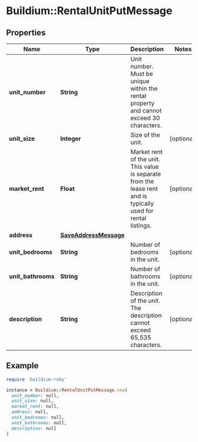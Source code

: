 # Buildium::RentalUnitPutMessage

## Properties

| Name | Type | Description | Notes |
| ---- | ---- | ----------- | ----- |
| **unit_number** | **String** | Unit number. Must be unique within the rental property and cannot exceed 30 characters. |  |
| **unit_size** | **Integer** | Size of the unit. | [optional] |
| **market_rent** | **Float** | Market rent of the unit. This value is separate from the lease rent and is typically used for rental listings. | [optional] |
| **address** | [**SaveAddressMessage**](SaveAddressMessage.md) |  |  |
| **unit_bedrooms** | **String** | Number of bedrooms in the unit. | [optional] |
| **unit_bathrooms** | **String** | Number of bathrooms in the unit. | [optional] |
| **description** | **String** | Description of the unit. The description cannot exceed 65,535 characters. | [optional] |

## Example

```ruby
require 'buildium-ruby'

instance = Buildium::RentalUnitPutMessage.new(
  unit_number: null,
  unit_size: null,
  market_rent: null,
  address: null,
  unit_bedrooms: null,
  unit_bathrooms: null,
  description: null
)
```

